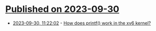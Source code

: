 # [Published on 2023-09-30](index.md)

* [2023-09-30, 11:22:02](https://lobste.rs/s/8dyjxz/how_does_printf_work_xv6_kernel) - [How does printf() work in the xv6 kernel?](https://www.youtube.com/watch?v=uNp4DElDQyY)
